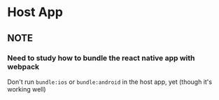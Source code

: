 # Host App

## NOTE

### Need to study how to bundle the react native app with webpack

Don't run `bundle:ios` or `bundle:android` in the host app, yet (though it's working well)
